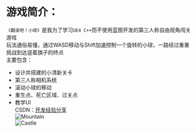 # 游戏简介：
`《翻滚吧！小球》`是我为了学习`UE4 C++`而不使用蓝图开发的第三人称自由视角闯关游戏<br>
玩法通俗易懂，通过WASD移动与Shift加速控制一个旋转的小球，一路经过重重挑战到达竖着旗子的终点<br>
主要包含：<br>
* 设计并搭建的小清新关卡<br>
* 第三人称相机系统<br>
* 滚动小球的移动<br>
* 重生点、死亡区域、过关点<br>
* 教学UI<br>
CSDN：[开发经验分享](https://blog.csdn.net/qq_31788759/article/details/81215986)<br> 
![Mountain](https://github.com/ColorGalaxy/UE4-TPP-RollingBall/raw/master/Screenshot/Mountain.png)<br> 
![Castle](https://github.com/ColorGalaxy/UE4-TPP-RollingBall/raw/master/Screenshot/Castle.png)<br> 
